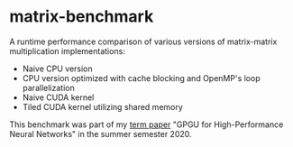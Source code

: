# matrix-benchmark
A runtime performance comparison of various versions of matrix-matrix multiplication implementations:

- Naive CPU version
- CPU version optimized with cache blocking and OpenMP's loop parallelization
- Naive CUDA kernel
- Tiled CUDA kernel utilizing shared memory

This benchmark was part of my [term paper](paper.pdf) "GPGU for High-Performance Neural Networks" in the summer semester 2020.


